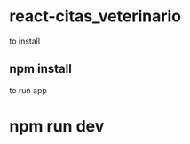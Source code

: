# react-citas_veterinario
<p>to install</p>
<h2>npm install</h2>

<p>to run app</p>
<h1>npm run dev</h1>
